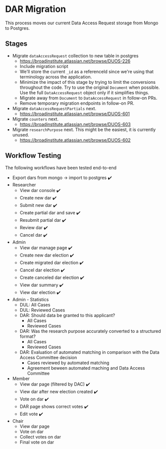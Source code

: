 # DAR Migration

This process moves our current Data Access Request storage from Mongo
to Postgres.

## Stages
* Migrate `dataAccessRequest` collection to new table in postgres
  * https://broadinstitute.atlassian.net/browse/DUOS-226
  * Include migration script
  * We'll store the current `_id` as a referenceId since we're using
    that terminology across the application. 
  * Minimize the impact of this stage by trying to limit the conversions 
    throughout the code. Try to use the original `Document` when possible.
    Use the full `DataAccessRequest` object only if it simplifies things.
  * Migrate away from `Document` to `DataAccessRequest` in follow-on PRs.
  * Remove temporary migration endpoints in follow-on PR.
* Migrate `dataAccessRequestPartials` next.
  * https://broadinstitute.atlassian.net/browse/DUOS-601
* Migrate `counters` next.
  * https://broadinstitute.atlassian.net/browse/DUOS-603
* Migrate `researchPurpose` next. This might be the easiest, it is currently
  unused.
  * https://broadinstitute.atlassian.net/browse/DUOS-602
  
## Workflow Testing
The following workflows have been tested end-to-end

* Export dars from mongo -> import to postgres :heavy_check_mark: 
* Researcher
  * View dar console :heavy_check_mark:
  * Create new dar :heavy_check_mark:
  * Submit new dar :heavy_check_mark:
  * Create partial dar and save :heavy_check_mark:
  * Resubmit partial dar :heavy_check_mark:
  * Review dar :heavy_check_mark:
  * Cancel dar :heavy_check_mark:
* Admin
  * View dar manage page :heavy_check_mark:
  * Create new dar election :heavy_check_mark:
  * Create migrated dar election :heavy_check_mark:
  * Cancel dar election :heavy_check_mark:
  * Create canceled dar election :heavy_check_mark:
  * View dar summary :heavy_check_mark:
  * View dar election :heavy_check_mark:
* Admin - Statistics
  * DUL: All Cases
  * DUL: Reviewed Cases
  * DAR: Should data be granted to this applicant?
    * All Cases 
    * Reviewed Cases
  * DAR: Was the research purpose accurately converted to a structured format? 
    * All Cases 
    * Reviewed Cases
  * DAR: Evaluation of automated matching in comparison with the Data Access Committee decision 
    * Cases reviewed by automated matching 
    * Agreement beween automated maching and Data Access Committee
* Member
  * View dar page (filtered by DAC) :heavy_check_mark:
  * View dar after new election created :heavy_check_mark:
  * Vote on dar :heavy_check_mark:
  * DAR page shows correct votes :heavy_check_mark:
  * Edit vote :heavy_check_mark:
* Chair
  * View dar page
  * Vote on dar
  * Collect votes on dar
  * Final vote on dar
  